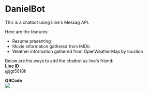 # DanielBot

This is a chatbot using Line's Messag API.

Here are the features:
- Resume presenting
- Movie information gathered from IMDb
- Weather information gathered from OpenWeatherMap by location

Below are the ways to add the chatbot as line's friend:<br>
**Line ID**<br>
@jgr5618h

**QRCode**<br>
![](https://i.imgur.com/FwkxubY.png)

